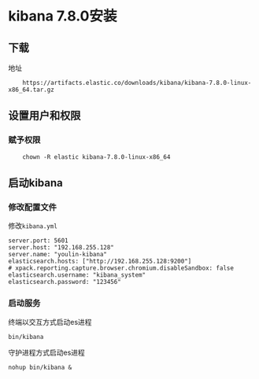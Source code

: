 # kibana 7.8.0安装

## 下载

地址

```
    https://artifacts.elastic.co/downloads/kibana/kibana-7.8.0-linux-x86_64.tar.gz
```

## 设置用户和权限

### 赋予权限

```
    chown -R elastic kibana-7.8.0-linux-x86_64
```

## 启动kibana

### 修改配置文件

修改`kibana.yml`

```
server.port: 5601
server.host: "192.168.255.128"
server.name: "youlin-kibana"
elasticsearch.hosts: ["http://192.168.255.128:9200"]
# xpack.reporting.capture.browser.chromium.disableSandbox: false
elasticsearch.username: "kibana_system"
elasticsearch.password: "123456"
```

### 启动服务

终端以交互方式启动es进程

```
bin/kibana
```

守护进程方式启动es进程

```
nohup bin/kibana &
```

